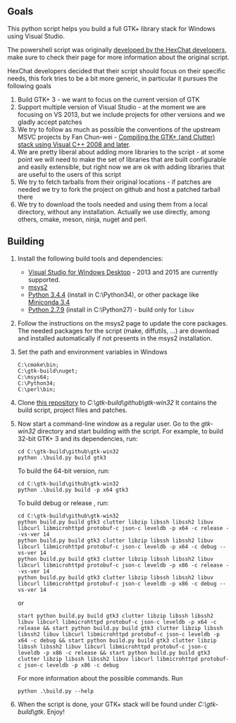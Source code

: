 ## Goals

This python script helps you build a full GTK+ library stack for Windows using Visual Studio.

The powershell script was originally [developed by the HexChat developers](https://github.com/hexchat/gtk-win32), make sure to check their page for more information about the original script.

HexChat developers decided that their script should focus on their specific needs, this fork tries to be a bit more generic, in particular it pursues the following goals

1. Build GTK+ 3 - we want to focus on the current version of GTK
1. Support multiple version of Visual Studio - at the moment we are focusing on VS 2013, but we include projects for other versions and we gladly accept patches
1. We try to follow as much as possible the conventions of the upstream MSVC projects by Fan Chun-wei - [Compiling the GTK+ (and Clutter) stack using Visual C++ 2008 and later](https://wiki.gnome.org/action/show/Projects/GTK+/Win32/MSVCCompilationOfGTKStack).
1. We are pretty liberal about adding more libraries to the script - at some point we will need to make the set of libraries that are built configurable and easily extensible, but right now we are ok with adding libraries that are useful to the users of this script
1. We try to fetch tarballs from their original locations - if patches are needed we try to fork the project on github and host a patched tarball there
1. We try to download the tools needed and using them from a local directory, without any installation. Actually we use directly, among others, cmake, meson, ninja, nuget and perl.

## Building

1. Install the following build tools and dependencies:

    * [Visual Studio for Windows Desktop](http://www.visualstudio.com/downloads) - 2013 and 2015 are currently supported.
    * [msys2](https://msys2.github.io/)
    * [Python 3.4.4](https://www.python.org/ftp/python/3.4.4/python-3.4.4.amd64.msi) (install in C:\Python34), or other package like [Miniconda 3.4](https://repo.continuum.io/miniconda/Miniconda3-latest-Windows-x86_64.exe)
    * [Python 2.7.9](https://www.python.org/ftp/python/2.7.9/python-2.7.9.amd64.msi) (install in C:\Python27) - build only for `libuv`

1. Follow the instructions on the msys2 page to update the core packages. The needed packages for the script (make, diffutils, ...) are download and installed automatically if not presents in the msys2 installation.

1. Set the path and environment variables in Windows

    ```
    C:\cmake\bin;
    C:\gtk-build\nuget;
    C:\msys64;
    C:\Python34;
    C:\perl\bin;
    ```

1. Clone [this repository](https://github.com/hsccr/gtk-win32) to _C:\gtk-build\github\gtk-win32_ It contains the build script, project files and patches.

1. Now start a command-line window as a regular user. Go to the _gtk-win32_ directory and start building with the script. For example, to build 32-bit GTK+ 3 and its dependencies, run:

    ```
    cd C:\gtk-build\github\gtk-win32
    python .\build.py build gtk3
    ```

    To build the 64-bit version, run:

    ```
    cd C:\gtk-build\github\gtk-win32
    python .\build.py build -p x64 gtk3
    ```

    To build debug or release , run:

    ```
    cd C:\gtk-build\github\gtk-win32
    python build.py build gtk3 clutter libzip libssh libssh2 libuv libcurl libmicrohttpd protobuf-c json-c leveldb -p x64 -c release --vs-ver 14
    python build.py build gtk3 clutter libzip libssh libssh2 libuv libcurl libmicrohttpd protobuf-c json-c leveldb -p x64 -c debug --vs-ver 14
    python build.py build gtk3 clutter libzip libssh libssh2 libuv libcurl libmicrohttpd protobuf-c json-c leveldb -p x86 -c release --vs-ver 14
    python build.py build gtk3 clutter libzip libssh libssh2 libuv libcurl libmicrohttpd protobuf-c json-c leveldb -p x86 -c debug --vs-ver 14
    ```
    or
    ```
    start python build.py build gtk3 clutter libzip libssh libssh2 libuv libcurl libmicrohttpd protobuf-c json-c leveldb -p x64 -c release && start python build.py build gtk3 clutter libzip libssh libssh2 libuv libcurl libmicrohttpd protobuf-c json-c leveldb -p x64 -c debug && start python build.py build gtk3 clutter libzip libssh libssh2 libuv libcurl libmicrohttpd protobuf-c json-c leveldb -p x86 -c release && start python build.py build gtk3 clutter libzip libssh libssh2 libuv libcurl libmicrohttpd protobuf-c json-c leveldb -p x86 -c debug
    ```

    For more information about the possible commands. Run

    ```
    python .\build.py --help
    ```

1. When the script is done, your GTK+ stack will be found under _C:\gtk-build\gtk_. Enjoy!
